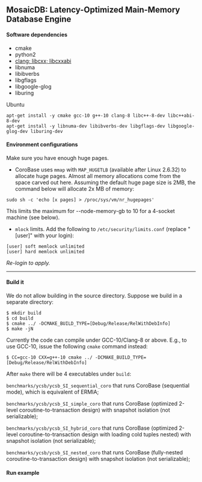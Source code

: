 ## MosaicDB: Latency-Optimized Main-Memory Database Engine

#### Software dependencies
* cmake
* python2
* [clang; libcxx; libcxxabi](https://github.com/llvm/llvm-project)
* libnuma
* libibverbs
* libgflags
* libgoogle-glog
* liburing

Ubuntu
```
apt-get install -y cmake gcc-10 g++-10 clang-8 libc++-8-dev libc++abi-8-dev
apt-get install -y libnuma-dev libibverbs-dev libgflags-dev libgoogle-glog-dev liburing-dev
```

#### Environment configurations
Make sure you have enough huge pages.

* CoroBase uses `mmap` with `MAP_HUGETLB` (available after Linux 2.6.32) to allocate huge pages. Almost all memory allocations come from the space carved out here. Assuming the default huge page size is 2MB, the command below will allocate 2x MB of memory:
```
sudo sh -c 'echo [x pages] > /proc/sys/vm/nr_hugepages'
```
This limits the maximum for --node-memory-gb to 10 for a 4-socket machine (see below).

* `mlock` limits. Add the following to `/etc/security/limits.conf` (replace "[user]" with your login):
```
[user] soft memlock unlimited
[user] hard memlock unlimited
```
*Re-login to apply.*

--------
#### Build it
We do not allow building in the source directory. Suppose we build in a separate directory:

```
$ mkdir build
$ cd build
$ cmake ../ -DCMAKE_BUILD_TYPE=[Debug/Release/RelWithDebInfo]
$ make -jN
```

Currently the code can compile under GCC-10/Clang-8 or above. E.g., to use GCC-10, issue the following `cmake` command instead:
```
$ CC=gcc-10 CXX=g++-10 cmake ../ -DCMAKE_BUILD_TYPE=[Debug/Release/RelWithDebInfo]
```

After `make` there will be 4 executables under `build`:

`benchmarks/ycsb/ycsb_SI_sequential_coro` that runs CoroBase (sequential mode), which is equivalent of ERMIA;

`benchmarks/ycsb/ycsb_SI_simple_coro` that runs CoroBase (optimized 2-level coroutine-to-transaction design) with snapshot isolation (not serializable);

`benchmarks/ycsb/ycsb_SI_hybrid_coro` that runs CoroBase (optimized 2-level coroutine-to-transaction design with loading cold tuples nested) with snapshot isolation (not serializable);

`benchmarks/ycsb/ycsb_SI_nested_coro` that runs CoroBase (fully-nested coroutine-to-transaction design) with snapshot isolation (not serializable);

#### Run example

